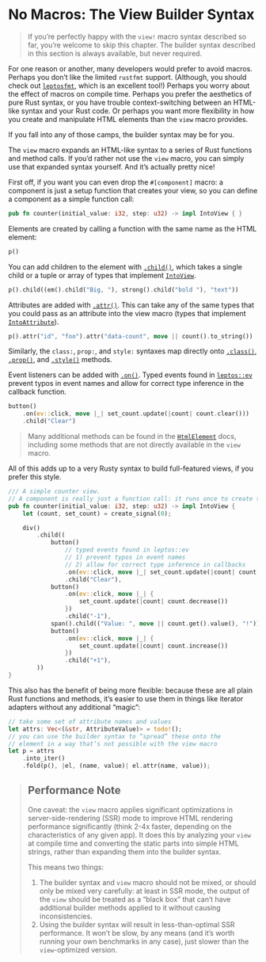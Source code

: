 # No Macros: The View Builder Syntax

> If you’re perfectly happy with the `view!` macro syntax described so far, you’re welcome to skip this chapter. The builder syntax described in this section is always available, but never required.

For one reason or another, many developers would prefer to avoid macros. Perhaps you don’t like the limited `rustfmt` support. (Although, you should check out [`leptosfmt`](https://github.com/bram209/leptosfmt), which is an excellent tool!) Perhaps you worry about the effect of macros on compile time. Perhaps you prefer the aesthetics of pure Rust syntax, or you have trouble context-switching between an HTML-like syntax and your Rust code. Or perhaps you want more flexibility in how you create and manipulate HTML elements than the `view` macro provides.

If you fall into any of those camps, the builder syntax may be for you.

The `view` macro expands an HTML-like syntax to a series of Rust functions and method calls. If you’d rather not use the `view` macro, you can simply use that expanded syntax yourself. And it’s actually pretty nice!

First off, if you want you can even drop the `#[component]` macro: a component is just a setup function that creates your view, so you can define a component as a simple function call:

```rust
pub fn counter(initial_value: i32, step: u32) -> impl IntoView { }
```

Elements are created by calling a function with the same name as the HTML element:

```rust
p()
```

You can add children to the element with [`.child()`](https://docs.rs/leptos/latest/leptos/struct.HtmlElement.html#method.child), which takes a single child or a tuple or array of types that implement [`IntoView`](https://docs.rs/leptos/latest/leptos/trait.IntoView.html).

```rust
p().child((em().child("Big, "), strong().child("bold "), "text"))
```

Attributes are added with [`.attr()`](https://docs.rs/leptos/latest/leptos/struct.HtmlElement.html#method.attr). This can take any of the same types that you could pass as an attribute into the view macro (types that implement [`IntoAttribute`](https://docs.rs/leptos/latest/leptos/trait.IntoAttribute.html)).

```rust
p().attr("id", "foo").attr("data-count", move || count().to_string())
```

Similarly, the `class:`, `prop:`, and `style:` syntaxes map directly onto [`.class()`](https://docs.rs/leptos/latest/leptos/struct.HtmlElement.html#method.class), [`.prop()`](https://docs.rs/leptos/latest/leptos/struct.HtmlElement.html#method.prop), and [`.style()`](https://docs.rs/leptos/latest/leptos/struct.HtmlElement.html#method.style) methods.

Event listeners can be added with [`.on()`](https://docs.rs/leptos/latest/leptos/struct.HtmlElement.html#method.on). Typed events found in [`leptos::ev`](https://docs.rs/leptos/latest/leptos/ev/index.html) prevent typos in event names and allow for correct type inference in the callback function.

```rust
button()
    .on(ev::click, move |_| set_count.update(|count| count.clear()))
    .child("Clear")
```

> Many additional methods can be found in the [`HtmlElement`](https://docs.rs/leptos/latest/leptos/struct.HtmlElement.html#method.child) docs, including some methods that are not directly available in the `view` macro.

All of this adds up to a very Rusty syntax to build full-featured views, if you prefer this style.

```rust
/// A simple counter view.
// A component is really just a function call: it runs once to create the DOM and reactive system
pub fn counter(initial_value: i32, step: u32) -> impl IntoView {
    let (count, set_count) = create_signal(0);

    div()
        .child((
            button()
                // typed events found in leptos::ev
                // 1) prevent typos in event names
                // 2) allow for correct type inference in callbacks
                .on(ev::click, move |_| set_count.update(|count| count.clear()))
                .child("Clear"),
            button()
                .on(ev::click, move |_| {
                    set_count.update(|count| count.decrease())
                })
                .child("-1"),
            span().child(("Value: ", move || count.get().value(), "!")),
            button()
                .on(ev::click, move |_| {
                    set_count.update(|count| count.increase())
                })
                .child("+1"),
        ))
}
```

This also has the benefit of being more flexible: because these are all plain Rust functions and methods, it’s easier to use them in things like iterator adapters without any additional “magic”:

```rust
// take some set of attribute names and values
let attrs: Vec<(&str, AttributeValue)> = todo!();
// you can use the builder syntax to “spread” these onto the
// element in a way that’s not possible with the view macro
let p = attrs
    .into_iter()
    .fold(p(), |el, (name, value)| el.attr(name, value));

```

> ## Performance Note
>
> One caveat: the `view` macro applies significant optimizations in server-side-rendering (SSR) mode to improve HTML rendering performance significantly (think 2-4x faster, depending on the characteristics of any given app). It does this by analyzing your `view` at compile time and converting the static parts into simple HTML strings, rather than expanding them into the builder syntax.
>
> This means two things:
>
> 1. The builder syntax and `view` macro should not be mixed, or should only be mixed very carefully: at least in SSR mode, the output of the `view` should be treated as a “black box” that can’t have additional builder methods applied to it without causing inconsistencies.
> 2. Using the builder syntax will result in less-than-optimal SSR performance. It won’t be slow, by any means (and it’s worth running your own benchmarks in any case), just slower than the `view`-optimized version.
